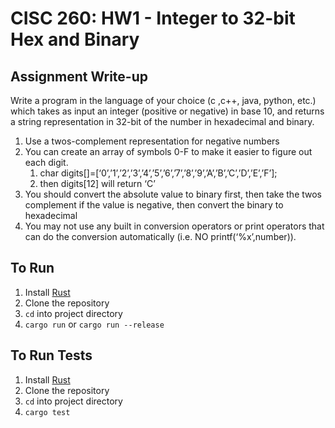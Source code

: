 # CISC 260: HW1 - Integer to 32-bit Hex and Binary

## Assignment Write-up

Write a program in the language of your choice (c ,c++, java, python, etc.) which takes as input an integer (positive or negative) in base 10, and returns a string representation in 32-bit of the number in hexadecimal and binary.

1. Use a twos-complement representation for negative numbers
2. You can create an array of symbols 0-F to make it easier to figure out each digit.
    1. char digits[]=[‘0’,’1’,’2’,’3’,’4’,’5’,’6’,’7’,’8’,’9’,’A’,’B’,’C’,’D’,’E’,’F’];
    2. then digits[12] will return ‘C’
3. You should convert the absolute value to binary first, then take the twos complement if the value is negative, then convert the binary to hexadecimal
4. You may not use any built in conversion operators or print operators that can do the conversion automatically (i.e. NO printf(‘%x’,number)).

## To Run

1. Install [Rust](https://www.rust-lang.org/learn/get-started)
2. Clone the repository
3. `cd` into project directory
4. `cargo run` or `cargo run --release`

## To Run Tests

1. Install [Rust](https://www.rust-lang.org/learn/get-started)
2. Clone the repository
3. `cd` into project directory
4. `cargo test`
